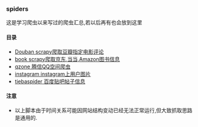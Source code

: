 ### spiders
这是学习爬虫以来写过的爬虫汇总,若以后再有也会放到这里
#### 目录
- [Douban scrapy爬取豆瓣指定电影评论](./Douban/)
- [book scrapy爬取京东,当当,Amazon图书信息](./book/)
- [qzone 腾信QQ空间爬虫](./qzone)
- [instagram instagram上用户图片](./Instagram)
- [tiebaspider 百度贴吧帖子信息](./tiebaspider)


#### 注意
- 以上脚本由于时间关系可能因网站结构变动已经无法正常运行,但大致抓取思路是通用的.
